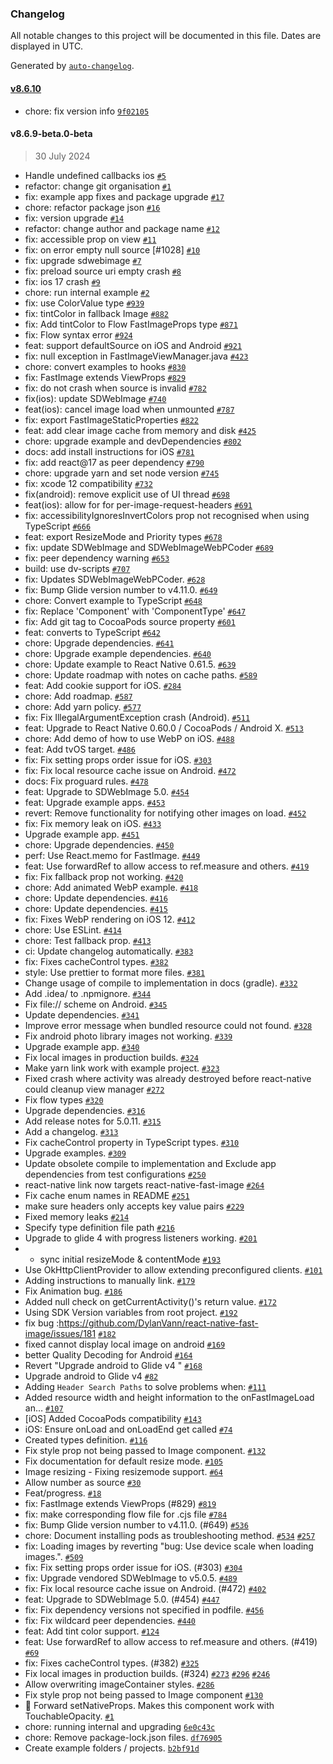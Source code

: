 ### Changelog

All notable changes to this project will be documented in this file. Dates are displayed in UTC.

Generated by [`auto-changelog`](https://github.com/CookPete/auto-changelog).

#### [v8.6.10](https://github.com/dream-sports-labs/react-native-fast-image/compare/v8.6.9-beta.0-beta...v8.6.10)

- chore: fix version info [`9f02105`](https://github.com/dream-sports-labs/react-native-fast-image/commit/9f02105df84fb65416a5700a0294ba1be5726b07)

#### v8.6.9-beta.0-beta

> 30 July 2024

- Handle undefined callbacks ios [`#5`](https://github.com/dream-sports-labs/react-native-fast-image/pull/5)
- refactor: change git organisation [`#1`](https://github.com/dream-sports-labs/react-native-fast-image/pull/1)
- fix: example app fixes and package upgrade [`#17`](https://github.com/dream-sports-labs/react-native-fast-image/pull/17)
- chore: refactor package json [`#16`](https://github.com/dream-sports-labs/react-native-fast-image/pull/16)
- fix: version upgrade [`#14`](https://github.com/dream-sports-labs/react-native-fast-image/pull/14)
- refactor: change author and package name [`#12`](https://github.com/dream-sports-labs/react-native-fast-image/pull/12)
- fix: accessible prop on view [`#11`](https://github.com/dream-sports-labs/react-native-fast-image/pull/11)
- fix: on error empty null source [#1028] [`#10`](https://github.com/dream-sports-labs/react-native-fast-image/pull/10)
- fix: upgrade sdwebimage [`#7`](https://github.com/dream-sports-labs/react-native-fast-image/pull/7)
- fix: preload source uri empty crash [`#8`](https://github.com/dream-sports-labs/react-native-fast-image/pull/8)
- fix: ios 17 crash [`#9`](https://github.com/dream-sports-labs/react-native-fast-image/pull/9)
- chore: run internal example [`#2`](https://github.com/dream-sports-labs/react-native-fast-image/pull/2)
- fix: use ColorValue type [`#939`](https://github.com/dream-sports-labs/react-native-fast-image/pull/939)
- fix: tintColor in fallback Image [`#882`](https://github.com/dream-sports-labs/react-native-fast-image/pull/882)
- fix: Add tintColor to Flow FastImageProps type [`#871`](https://github.com/dream-sports-labs/react-native-fast-image/pull/871)
- fix: Flow syntax error [`#924`](https://github.com/dream-sports-labs/react-native-fast-image/pull/924)
- feat: support defaultSource on iOS and Android [`#921`](https://github.com/dream-sports-labs/react-native-fast-image/pull/921)
- fix: null exception in FastImageViewManager.java [`#423`](https://github.com/dream-sports-labs/react-native-fast-image/pull/423)
- chore: convert examples to hooks [`#830`](https://github.com/dream-sports-labs/react-native-fast-image/pull/830)
- fix: FastImage extends ViewProps [`#829`](https://github.com/dream-sports-labs/react-native-fast-image/pull/829)
- fix: do not crash when source is invalid [`#782`](https://github.com/dream-sports-labs/react-native-fast-image/pull/782)
- fix(ios): update SDWebImage [`#740`](https://github.com/dream-sports-labs/react-native-fast-image/pull/740)
- feat(ios): cancel image load when unmounted [`#787`](https://github.com/dream-sports-labs/react-native-fast-image/pull/787)
- fix: export FastImageStaticProperties [`#822`](https://github.com/dream-sports-labs/react-native-fast-image/pull/822)
- feat: add clear image cache from memory and disk [`#425`](https://github.com/dream-sports-labs/react-native-fast-image/pull/425)
- chore: upgrade example and devDependencies [`#802`](https://github.com/dream-sports-labs/react-native-fast-image/pull/802)
- docs: add install instructions for iOS [`#781`](https://github.com/dream-sports-labs/react-native-fast-image/pull/781)
- fix: add react@17 as peer dependency [`#790`](https://github.com/dream-sports-labs/react-native-fast-image/pull/790)
- chore: upgrade yarn and set node version [`#745`](https://github.com/dream-sports-labs/react-native-fast-image/pull/745)
- fix: xcode 12 compatibility [`#732`](https://github.com/dream-sports-labs/react-native-fast-image/pull/732)
- fix(android): remove explicit use of UI thread [`#698`](https://github.com/dream-sports-labs/react-native-fast-image/pull/698)
- feat(ios): allow for for per-image-request-headers [`#691`](https://github.com/dream-sports-labs/react-native-fast-image/pull/691)
- fix: accessibilityIgnoresInvertColors prop not recognised when using TypeScript [`#666`](https://github.com/dream-sports-labs/react-native-fast-image/pull/666)
- feat: export ResizeMode and Priority types [`#678`](https://github.com/dream-sports-labs/react-native-fast-image/pull/678)
- fix: update SDWebImage and SDWebImageWebPCoder [`#689`](https://github.com/dream-sports-labs/react-native-fast-image/pull/689)
- fix: peer dependency warning [`#653`](https://github.com/dream-sports-labs/react-native-fast-image/pull/653)
- build: use dv-scripts [`#707`](https://github.com/dream-sports-labs/react-native-fast-image/pull/707)
- fix: Updates SDWebImageWebPCoder. [`#628`](https://github.com/dream-sports-labs/react-native-fast-image/pull/628)
- fix: Bump Glide version number to v4.11.0. [`#649`](https://github.com/dream-sports-labs/react-native-fast-image/pull/649)
- chore: Convert example to TypeScript [`#648`](https://github.com/dream-sports-labs/react-native-fast-image/pull/648)
- fix: Replace 'Component' with 'ComponentType' [`#647`](https://github.com/dream-sports-labs/react-native-fast-image/pull/647)
- fix: Add git tag to CocoaPods source property [`#601`](https://github.com/dream-sports-labs/react-native-fast-image/pull/601)
- feat: converts to TypeScript [`#642`](https://github.com/dream-sports-labs/react-native-fast-image/pull/642)
- chore: Upgrade dependencies. [`#641`](https://github.com/dream-sports-labs/react-native-fast-image/pull/641)
- chore: Upgrade example dependencies. [`#640`](https://github.com/dream-sports-labs/react-native-fast-image/pull/640)
- chore: Update example to React Native 0.61.5. [`#639`](https://github.com/dream-sports-labs/react-native-fast-image/pull/639)
- chore: Update roadmap with notes on cache paths. [`#589`](https://github.com/dream-sports-labs/react-native-fast-image/pull/589)
- feat: Add cookie support for iOS. [`#284`](https://github.com/dream-sports-labs/react-native-fast-image/pull/284)
- chore: Add roadmap. [`#587`](https://github.com/dream-sports-labs/react-native-fast-image/pull/587)
- chore: Add yarn policy. [`#577`](https://github.com/dream-sports-labs/react-native-fast-image/pull/577)
- fix: Fix IllegalArgumentException crash (Android). [`#511`](https://github.com/dream-sports-labs/react-native-fast-image/pull/511)
- feat: Upgrade to React Native 0.60.0 / CocoaPods / Android X. [`#513`](https://github.com/dream-sports-labs/react-native-fast-image/pull/513)
- chore: Add demo of how to use WebP on iOS. [`#488`](https://github.com/dream-sports-labs/react-native-fast-image/pull/488)
- feat: Add tvOS target. [`#486`](https://github.com/dream-sports-labs/react-native-fast-image/pull/486)
- fix: Fix setting props order issue for iOS. [`#303`](https://github.com/dream-sports-labs/react-native-fast-image/pull/303)
- fix: Fix local resource cache issue on Android. [`#472`](https://github.com/dream-sports-labs/react-native-fast-image/pull/472)
- docs: Fix proguard rules. [`#478`](https://github.com/dream-sports-labs/react-native-fast-image/pull/478)
- feat: Upgrade to SDWebImage 5.0. [`#454`](https://github.com/dream-sports-labs/react-native-fast-image/pull/454)
- feat: Upgrade example apps. [`#453`](https://github.com/dream-sports-labs/react-native-fast-image/pull/453)
- revert: Remove functionality for notifying other images on load. [`#452`](https://github.com/dream-sports-labs/react-native-fast-image/pull/452)
- fix: Fix memory leak on iOS. [`#433`](https://github.com/dream-sports-labs/react-native-fast-image/pull/433)
- Upgrade example app. [`#451`](https://github.com/dream-sports-labs/react-native-fast-image/pull/451)
- chore: Upgrade dependencies. [`#450`](https://github.com/dream-sports-labs/react-native-fast-image/pull/450)
- perf: Use React.memo for FastImage. [`#449`](https://github.com/dream-sports-labs/react-native-fast-image/pull/449)
- feat: Use forwardRef to allow access to ref.measure and others. [`#419`](https://github.com/dream-sports-labs/react-native-fast-image/pull/419)
- fix: Fix fallback prop not working. [`#420`](https://github.com/dream-sports-labs/react-native-fast-image/pull/420)
- chore: Add animated WebP example. [`#418`](https://github.com/dream-sports-labs/react-native-fast-image/pull/418)
- chore: Update dependencies. [`#416`](https://github.com/dream-sports-labs/react-native-fast-image/pull/416)
- chore: Update dependencies. [`#415`](https://github.com/dream-sports-labs/react-native-fast-image/pull/415)
- fix: Fixes WebP rendering on iOS 12. [`#412`](https://github.com/dream-sports-labs/react-native-fast-image/pull/412)
- chore: Use ESLint. [`#414`](https://github.com/dream-sports-labs/react-native-fast-image/pull/414)
- chore: Test fallback prop. [`#413`](https://github.com/dream-sports-labs/react-native-fast-image/pull/413)
- ci: Update changelog automatically. [`#383`](https://github.com/dream-sports-labs/react-native-fast-image/pull/383)
- fix: Fixes cacheControl types. [`#382`](https://github.com/dream-sports-labs/react-native-fast-image/pull/382)
- style: Use prettier to format more files. [`#381`](https://github.com/dream-sports-labs/react-native-fast-image/pull/381)
- Change usage of compile to implementation in docs (gradle). [`#332`](https://github.com/dream-sports-labs/react-native-fast-image/pull/332)
- Add .idea/ to .npmignore. [`#344`](https://github.com/dream-sports-labs/react-native-fast-image/pull/344)
- Fix file:// scheme on Android. [`#345`](https://github.com/dream-sports-labs/react-native-fast-image/pull/345)
- Update dependencies. [`#341`](https://github.com/dream-sports-labs/react-native-fast-image/pull/341)
- Improve error message when bundled resource could not found. [`#328`](https://github.com/dream-sports-labs/react-native-fast-image/pull/328)
- Fix android photo library images not working. [`#339`](https://github.com/dream-sports-labs/react-native-fast-image/pull/339)
- Upgrade example app. [`#340`](https://github.com/dream-sports-labs/react-native-fast-image/pull/340)
- Fix local images in production builds. [`#324`](https://github.com/dream-sports-labs/react-native-fast-image/pull/324)
- Make yarn link work with example project. [`#323`](https://github.com/dream-sports-labs/react-native-fast-image/pull/323)
- Fixed crash where activity was already destroyed before react-native could cleanup view manager [`#272`](https://github.com/dream-sports-labs/react-native-fast-image/pull/272)
- Fix flow types [`#320`](https://github.com/dream-sports-labs/react-native-fast-image/pull/320)
- Upgrade dependencies. [`#316`](https://github.com/dream-sports-labs/react-native-fast-image/pull/316)
- Add release notes for 5.0.11. [`#315`](https://github.com/dream-sports-labs/react-native-fast-image/pull/315)
- Add a changelog. [`#313`](https://github.com/dream-sports-labs/react-native-fast-image/pull/313)
- Fix cacheControl property in TypeScript types. [`#310`](https://github.com/dream-sports-labs/react-native-fast-image/pull/310)
- Upgrade examples. [`#309`](https://github.com/dream-sports-labs/react-native-fast-image/pull/309)
- Update obsolete compile to implementation and Exclude app dependencies from test configurations [`#250`](https://github.com/dream-sports-labs/react-native-fast-image/pull/250)
- react-native link now targets react-native-fast-image [`#264`](https://github.com/dream-sports-labs/react-native-fast-image/pull/264)
- Fix cache enum names in README [`#251`](https://github.com/dream-sports-labs/react-native-fast-image/pull/251)
- make sure headers only accepts key value pairs [`#229`](https://github.com/dream-sports-labs/react-native-fast-image/pull/229)
- Fixed memory leaks [`#214`](https://github.com/dream-sports-labs/react-native-fast-image/pull/214)
- Specify type definition file path [`#216`](https://github.com/dream-sports-labs/react-native-fast-image/pull/216)
- Upgrade to glide 4 with progress listeners working. [`#201`](https://github.com/dream-sports-labs/react-native-fast-image/pull/201)
- * sync initial resizeMode & contentMode [`#193`](https://github.com/dream-sports-labs/react-native-fast-image/pull/193)
- Use OkHttpClientProvider to allow extending preconfigured clients. [`#101`](https://github.com/dream-sports-labs/react-native-fast-image/pull/101)
- Adding instructions to manually link. [`#179`](https://github.com/dream-sports-labs/react-native-fast-image/pull/179)
- Fix Animation bug. [`#186`](https://github.com/dream-sports-labs/react-native-fast-image/pull/186)
- Added null check on  getCurrentActivity()'s return value. [`#172`](https://github.com/dream-sports-labs/react-native-fast-image/pull/172)
- Using SDK Version variables from root project. [`#192`](https://github.com/dream-sports-labs/react-native-fast-image/pull/192)
- fix bug :https://github.com/DylanVann/react-native-fast-image/issues/181 [`#182`](https://github.com/dream-sports-labs/react-native-fast-image/pull/182)
- fixed cannot display local image on android [`#169`](https://github.com/dream-sports-labs/react-native-fast-image/pull/169)
- better Quality Decoding for Android [`#164`](https://github.com/dream-sports-labs/react-native-fast-image/pull/164)
- Revert "Upgrade android to Glide v4 " [`#168`](https://github.com/dream-sports-labs/react-native-fast-image/pull/168)
- Upgrade android to Glide v4  [`#82`](https://github.com/dream-sports-labs/react-native-fast-image/pull/82)
- Adding `Header Search Paths` to solve problems when: [`#111`](https://github.com/dream-sports-labs/react-native-fast-image/pull/111)
- Added resource width and height information to the onFastImageLoad an… [`#107`](https://github.com/dream-sports-labs/react-native-fast-image/pull/107)
- [iOS] Added CocoaPods compatibility [`#143`](https://github.com/dream-sports-labs/react-native-fast-image/pull/143)
- iOS: Ensure onLoad and onLoadEnd get called [`#74`](https://github.com/dream-sports-labs/react-native-fast-image/pull/74)
- Created types definition. [`#116`](https://github.com/dream-sports-labs/react-native-fast-image/pull/116)
- Fix style prop not being passed to Image component. [`#132`](https://github.com/dream-sports-labs/react-native-fast-image/pull/132)
- Fix documentation for default resize mode. [`#105`](https://github.com/dream-sports-labs/react-native-fast-image/pull/105)
- Image resizing - Fixing resizemode support. [`#64`](https://github.com/dream-sports-labs/react-native-fast-image/pull/64)
- Allow number as source [`#30`](https://github.com/dream-sports-labs/react-native-fast-image/pull/30)
- Feat/progress. [`#18`](https://github.com/dream-sports-labs/react-native-fast-image/pull/18)
- fix: FastImage extends ViewProps (#829) [`#819`](https://github.com/dream-sports-labs/react-native-fast-image/issues/819)
- fix: make corresponding flow file for .cjs file [`#784`](https://github.com/dream-sports-labs/react-native-fast-image/issues/784)
- fix: Bump Glide version number to v4.11.0. (#649) [`#536`](https://github.com/dream-sports-labs/react-native-fast-image/issues/536)
- chore: Document installing pods as troubleshooting method. [`#534`](https://github.com/dream-sports-labs/react-native-fast-image/issues/534) [`#257`](https://github.com/dream-sports-labs/react-native-fast-image/issues/257)
- fix: Loading images by reverting "bug: Use device scale when loading images.". [`#509`](https://github.com/dream-sports-labs/react-native-fast-image/issues/509)
- fix: Fix setting props order issue for iOS. (#303) [`#304`](https://github.com/dream-sports-labs/react-native-fast-image/issues/304)
- fix: Upgrade vendored SDWebImage to v5.0.5. [`#489`](https://github.com/dream-sports-labs/react-native-fast-image/issues/489)
- fix: Fix local resource cache issue on Android. (#472) [`#402`](https://github.com/dream-sports-labs/react-native-fast-image/issues/402)
- feat: Upgrade to SDWebImage 5.0. (#454) [`#447`](https://github.com/dream-sports-labs/react-native-fast-image/issues/447)
- fix: Fix dependency versions not specified in podfile. [`#456`](https://github.com/dream-sports-labs/react-native-fast-image/issues/456)
- fix: Fix wildcard peer dependencies. [`#440`](https://github.com/dream-sports-labs/react-native-fast-image/issues/440)
- feat: Add tint color support. [`#124`](https://github.com/dream-sports-labs/react-native-fast-image/issues/124)
- feat: Use forwardRef to allow access to ref.measure and others. (#419) [`#69`](https://github.com/dream-sports-labs/react-native-fast-image/issues/69)
- fix: Fixes cacheControl types. (#382) [`#325`](https://github.com/dream-sports-labs/react-native-fast-image/issues/325)
- Fix local images in production builds. (#324) [`#273`](https://github.com/dream-sports-labs/react-native-fast-image/issues/273) [`#296`](https://github.com/dream-sports-labs/react-native-fast-image/issues/296) [`#246`](https://github.com/dream-sports-labs/react-native-fast-image/issues/246)
- Allow overwriting imageContainer styles. [`#286`](https://github.com/dream-sports-labs/react-native-fast-image/issues/286)
- Fix style prop not being passed to Image component [`#130`](https://github.com/dream-sports-labs/react-native-fast-image/issues/130)
- 🐛 Forward setNativeProps. Makes this component work with TouchableOpacity. [`#1`](https://github.com/dream-sports-labs/react-native-fast-image/issues/1)
- chore: running internal and upgrading [`6e0c43c`](https://github.com/dream-sports-labs/react-native-fast-image/commit/6e0c43ccbbca6b82fe767978098275439081c2c5)
- chore: Remove package-lock.json files. [`df76905`](https://github.com/dream-sports-labs/react-native-fast-image/commit/df769056f44bc0e49032edcd8f3b6c26de5472cb)
- Create example folders / projects. [`b2bf91d`](https://github.com/dream-sports-labs/react-native-fast-image/commit/b2bf91d62b3f480e52e3a3a2bd875d53e7982d3a)
